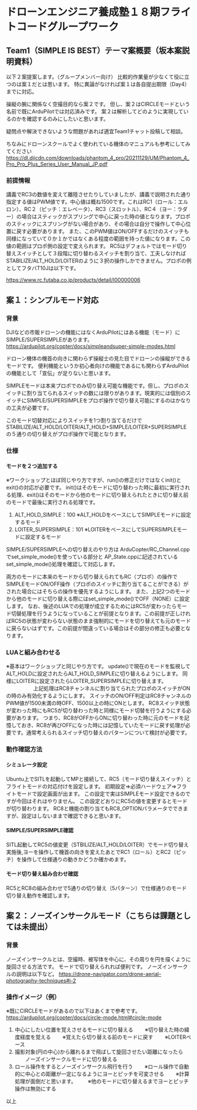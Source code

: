 # ドローンエンジニア養成塾１８期フライトコードグループワーク
## Team1（SIMPLE IS BEST）テーマ案概要（坂本案説明資料）

以下２案提案します。（グループメンバー向け）
比較的作業量が少なくて役に立つのは案１だとは思います。
特に異論がなければ案１は各自提出期限（Day4）までに対応。

操縦の腕に関係なく空撮目的なら案２です。
但し、案２はCIRCLEモードという名前で既にArduPilotでは対応済みです。
案２は解析してどのように実現しているのかを確認するのみにしたいと思います。

疑問点や解決できないような問題があれば適宜Team1チャット投稿して相談。

ちなみにドローンスクールでよく使われている機体のマニュアルも参考にしてみてください
https://dl.djicdn.com/downloads/phantom_4_pro/20211129/UM/Phantom_4_Pro_Pro_Plus_Series_User_Manual_JP.pdf

### 前提情報
講義でRC3の数値を変えて離陸させたりしていましたが、講義で説明された通り指定する値はPWM値です。中心値は概ね1500です。これはRC1（ロール：エルロン）、RC２（ピッチ：エレベータ）、RC3（スロットル）、RC４（ヨー：ラダー）の場合はスティックがスプリングで中心に戻った時の値となります。プロポのスティックにスプリングがない場合があり、その場合は自分で操作して中心位置に戻す必要があります。
また、このPWM値はON/OFFするだけのスイッチも同様になっていて０か１かではなくある程度の範囲を持った値になります。この値の範囲はプロポ側の設定で変えられます。
RC5はデフォルトではモード切り替えスイッチとして３段階に切り替わるスイッチを割り当て、工夫しなければSTABILIZE/ALT_HOLD/LOITERのように３択の操作しかできません。プロポの例としてフタバT10Jは以下です。

https://www.rc.futaba.co.jp/products/detail/I00000006


## 案１：シンプルモード対応
### 背景
DJIなどの市販ドローンの機能にはなくArduPilotにはある機能（モード）にSIMPLE/SUPERSIMPLEがあります。
https://ardupilot.org/copter/docs/simpleandsuper-simple-modes.html

ドローン機体の機首の向きに関わらず操縦士の見た目でドローンの操縦ができるモードです。
便利機能というか初心者向けの機能であるにも関わらずArduPilotの機能として「宣伝」が足りないと思います。

SIMPLEモードは本来プロポでのみ切り替え可能な機能です。但し、プロポのスイッチに割り当てられるスイッチの数には限りがあります。現実的には個別のスイッチにSIMPLE/SUPERSIMPLEをプロポ操作で切り替え可能にするのはかなりの工夫が必要です。

このモード切替対応によりスイッチを1つ割り当てるだけでSTABILIZE/ALT_HOLD/LOITER/ALT_HOLD+SIMPLE/LOITER+SUPERSIMPLEの５通りの切り替えがプロポ操作で可能となります。

### 仕様
#### モードを２つ追加する
※ワークショップとほぼ同じやり方ですが、run()の修正だけではなくinit()とexit()の対応が必要です。
init()はそのモードに切り替わった時に最初に実行される処理、exit()はそのモードから他のモードに切り替えられたときに切り替え前のモードで最後に実行される処理です。

1. ALT_HOLD_SIMPLE：100
   ※ALT_HOLDをベースにしてSIMPLEモードに設定するモード
2. LOITER_SUPERSIMPLE：101
   ※LOITERをベースにしてSUPERSIMPLEモードに設定するモード

SIMPLE/SUPERSIMPLEへの切り替えのやり方は
ArduCopter/RC_Channel.cppでset_simple_mode()を使っている部分と
AP_State.cppに記述されているset_simple_mode()処理を確認して対応します。

両方のモードに本来のモードから切り替えられてもRC（プロポ）の操作でSIMPLEモードON/OFF操作（プロポのスイッチに割り当てることができる）がされた場合にはそちらの操作を優先するようにします。
また、上記2つのモードから他のモードに切り替える際にはset_simple_mode()でOFF（NONE）に設定します。
なお、後述のLUAでの処理が成立するためにはRC5が変わったらモード切替処理を行うようになっていることが前提となります。この前提が正しければRC5の状態が変わらない状態のまま強制的にモードを切り替えても元のモードに戻らないはずです。この前提が間違っている場合はその部分の修正も必要となります。

### LUAと組み合わせる
※基本はワークショップと同じやり方です。
update()で現在のモードを監視してALT_HOLDに設定されたらALT_HOLD_SIMPLEに切り替えるようにします。
同様にLOITERに設定されたらLOITER_SUPERSIMPLEに切り替えます。
　　　　　
上記処理はRC8チャンネルに割り当てられたプロポのスイッチがONの時のみ有効化するようにします。
スイッチのON/OFF判定はRC8チャンネルのPWM値が1500未満の時OFF、1500以上の時にONとします。
RC8スイッチ状態が変わった時にもRC5が切り替わった時と同様にモード切替を行うようにする必要があります。
つまり、RC8がOFFからONに切り替わった時に元のモードを記憶しておき、RC8が再びOFFになった時には記憶していたモードに戻す処理が必要です。通常考えられるスイッチ切り替えのパターンについて検討が必要です。

### 動作確認方法
#### シミュレータ設定
Ubuntu上でSITLを起動してMPと接続して、RC5（モード切り替えスイッチ）とフライトモードの対応付けを設定します。
初期設定⇒必須ハードウェア⇒フライトモードで設定画面が出ます。
この設定で実はSIMPLEモード設定できるのですが今回はそれはやりません。
この設定どおりにRC5の値を変更するとモードが切り替わります。
RC8と機能の割り当てもRC8_OPTIONパラメータでできますが、設定はしないままで確認できると思います。

#### SIMPLE/SUPERSIMPLE確認
SITL起動してRC5の値変更（STBILIZE/ALT_HOLD/LOITER）でモード切り替え実施後,ヨーを操作して機首の向きを変えたあとでRC1（ロール）とRC2（ピッチ）を操作して仕様通りの動きかどうか確かめます。

#### モード切り替え組み合わせ確認
RC5とRC8の組み合わせで5通りの切り替え（5パターン）で仕様通りのモード切り替え動作を確認します。


## 案２：ノーズインサークルモード（こちらは課題としては未提出）
### 背景
ノーズインサークルとは、空撮時、被写体を中心に、その周りを円を描くように旋回させる方法です。
モードで切り替えられれば便利です。
ノーズインサークルの説明は以下など。
https://drone-navigator.com/drone-aerial-photography-techniques#i-2

### 操作イメージ（例）
※既にCIRCLEモードがあるので以下はあくまで参考です。
https://ardupilot.org/copter/docs/circle-mode.html#circle-mode

1. 中心にしたい位置を覚えさせるモードに切り替える
　　※切り替えた時の緯度経度を覚える
　　※覚えたら切り替える前のモードに戻す
　　※LOITERベース
2. 撮影対象(円の中心)から離れるまで飛ばして旋回させたい距離になったら
　　ノーズインサークルモードに切り替える
3. ロール操作をするとノーズインサークル飛行を行う
　　※ロール操作で自動的に中心との距離が一定になるようにヨーとピッチを可変させる
　　※計算処理が面倒だと思います。
　　※他のモードに切り替えるまでヨーとピッチ操作は無効にする

以上
